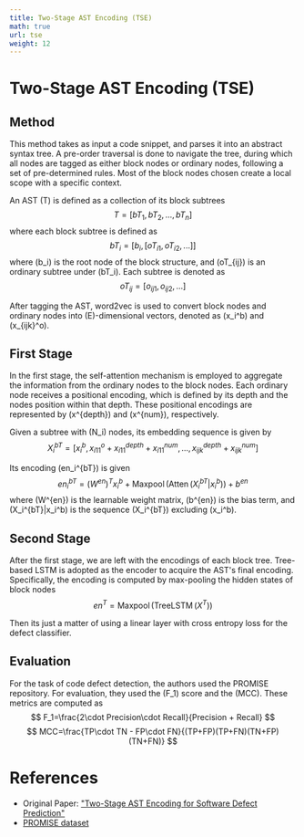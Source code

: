 ```yaml
---
title: Two-Stage AST Encoding (TSE)
math: true
url: tse
weight: 12
---
```


# Two-Stage AST Encoding (TSE)

## Method

This method takes as input a code snippet, and parses it into an abstract syntax tree. A pre-order traversal is done to navigate the tree, during which all nodes are tagged as either block nodes or ordinary nodes, following a set of pre-determined rules. Most of the block nodes chosen create a local scope with a specific context.

An AST \(T\) is defined as a collection of its block subtrees
$$
    T=[bT_1, bT_2,...,bT_n]
$$
where each block subtree is defined as
$$
	bT_i=[b_i,[oT_{i1},oT_{i2},...]]
$$
where \(b_i\) is the root node of the block structure, and \(oT_{ij}\) is an ordinary subtree under \(bT_i\). Each subtree is denoted as
$$
	oT_{ij} = [o_{ij1},o_{ij2},...]
$$

After tagging the AST, word2vec is used to convert block nodes and ordinary nodes into \(E\)-dimensional vectors, denoted as \(x_i^b\) and \(x_{ijk}^o\).

## First Stage

In the first stage, the self-attention mechanism is employed to aggregate the information from the ordinary nodes to the block nodes. Each ordinary node receives a positional encoding, which is defined by its depth and the nodes position within that depth. These positional encodings are represented by \(x^{depth}\) and \(x^{num}\), respectively.

Given a subtree with \(N_i\) nodes, its embedding sequence is given by
$$
	X_i^{bT} = \left[ x_i^b,x_{i11}^o+x_{i11}^{depth}+x_{i11}^{num},...,x_{ijk}^{depth}+x_{ijk}^{num} \right]
$$

Its encoding \(en_i^{bT}\) is given 
$$
    en_i^{bT}=(W^{en})^Tx_i^b+\operatorname{Maxpool}(\operatorname{Atten}(X_i^{bT}|x_i^b))+b^{en}
$$
where \(W^{en}\) is the learnable weight matrix, \(b^{en}\) is the bias term, and \(X_i^{bT}|x_i^b\) is the sequence \(X_i^{bT}\) excluding \(x_i^b\).

## Second Stage

After the first stage, we are left with the encodings of each block tree. Tree-based LSTM is adopted as the encoder to acquire the AST's final encoding. Specifically, the encoding is computed by max-pooling the hidden states of block nodes
$$
en^T = \operatorname{Maxpool}(\operatorname{TreeLSTM}(X^T))
$$

Then its just a matter of using a linear layer with cross entropy loss for the defect classifier.

## Evaluation

For the task of code defect detection, the authors used the PROMISE repository. For evaluation, they used the \(F_1\) score and the \(MCC\). These metrics are computed as
$$
    F_1=\frac{2\cdot Precision\cdot Recall}{Precision + Recall}
$$
$$
    MCC=\frac{TP\cdot TN - FP\cdot FN}{(TP+FP)(TP+FN)(TN+FP)(TN+FN)}
$$

# References
- Original Paper: ["Two-Stage AST Encoding for Software Defect Prediction"](https://ksiresearch.org/seke/seke22paper/paper039.pdf)
- [PROMISE dataset](http://promise.site.uottawa.ca/SERepository/datasets-page.html)